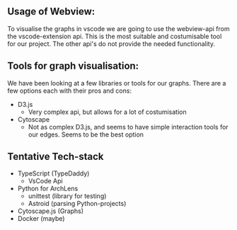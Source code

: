 ## Usage of Webview:
To visualise the graphs in vscode we are going to use the webview-api from the vscode-extension api. This is the most suitable and costumisable tool for our project. 
The other api's do not provide the needed functionality.

## Tools for graph visualisation:
We have been looking at a few libraries or tools for our graphs. There are a few options each with their pros and cons:
- D3.js
  - Very complex api, but allows for a lot of costumisation
- Cytoscape
  - Not as complex D3.js, and seems to have simple interaction tools for our edges. Seems to be the best option

## Tentative Tech-stack
- TypeScript (TypeDaddy)
  - VsCode Api
- Python for ArchLens
  - unittest (library for testing)
  - Astroid (parsing Python-projects)
- Cytoscape.js (Graphs)
- Docker (maybe)